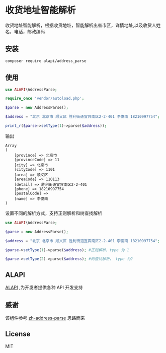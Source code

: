 # 收货地址智能解析
收货地址智能解析，根据收货地址，智能解析出省市区，详情地址,以及收货人姓名，电话，邮政编码

## 安装 
```
composer require alapi/address_parse
```


## 使用
```php
use ALAPI\AddressParse;

require_once 'vendor/autoload.php';

$parse = new AddressParse();

$address = "北京 北京市 顺义区 胜利街道宜宾南区2-2-401 李俊南 18210997754";

print_r($parse->setType(1)->parse($address));
```

输出
```
Array
(
    [province] => 北京市
    [provinceCode] => 11
    [city] => 北京市
    [cityCode] => 1101
    [area] => 顺义区
    [areaCode] => 110113
    [detail] => 胜利街道宜宾南区2-2-401
    [phone] => 18210997754
    [postalCode] => 
    [name] => 李俊南
)
```

设置不同的解析方式，支持正则解析和树查找解析
```php
use ALAPI\AddressParse;

$parse = new AddressParse();

$address = "北京 北京市 顺义区 胜利街道宜宾南区2-2-401 李俊南 18210997754";

$parse->setType(1)->parse($address); #正则解析，type 为 1

$parse->setType(2)->parse($address); #树查找解析， type 为2

```

## ALAPI
[ALAPI](https://www.alapi.cn]) ,为开发者提供各种 API 开发支持

## 感谢
该组件参考 [zh-address-parse](https://github.com/ldwonday/zh-address-parse) 思路而来

## License
MIT
